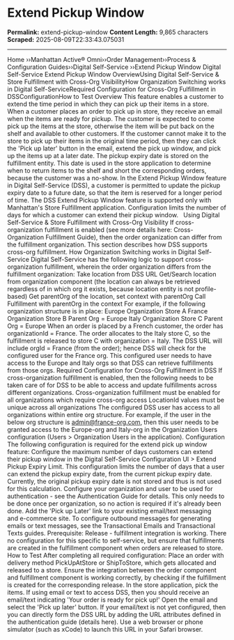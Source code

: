 # Extend Pickup Window

**Permalink:** extend-pickup-window
**Content Length:** 9,865 characters
**Scraped:** 2025-08-09T22:33:43.075031

---

Home &rsaquo;&rsaquo;Manhattan Active® Omni&rsaquo;&rsaquo;Order Management&rsaquo;&rsaquo;Process & Configuration Guides&rsaquo;&rsaquo;Digital Self-Service ››Extend Pickup Window Digital Self-Service Extend Pickup Window OverviewUsing Digital Self-Service &amp; Store Fulfillment with Cross-Org VisibilityHow Organization Switching works in Digital Self-ServiceRequired Configuration for Cross-Org Fulfillment in DSSConfigurationHow to Test Overview This feature enables a customer to extend the time period in which they can pick up their items in a store. When a customer places an order to pick up in store, they receive an email when the items are ready for pickup. The customer is expected to come pick up the items at the store, otherwise the item will be put back on the shelf and available to other customers. If the customer cannot make it to the store to pick up their items in the original time period, then they can click the &#39;Pick up later&#39; button in the email,&nbsp;extend the pick up window, and pick up the items up at a later date. The pickup expiry date is stored on the fulfillment entity. This date is used in the store application to determine when to return items to the shelf and short the corresponding orders, because the customer was a no-show. In the Extend Pickup Window feature in Digital Self-Service (DSS), a customer is permitted to update the pickup expiry date to a future date, so that the item is reserved for a longer period of time. The DSS Extend Pickup Window feature is supported only with Manhattan&#39;s Store Fulfillment application. Configuration limits the number of days for which a customer can extend their pickup window. &nbsp; Using Digital Self-Service &amp; Store Fulfillment with Cross-Org Visibility If cross-organization fulfillment is enabled (see more details here:&nbsp;Cross-Organization Fulfillment Guide), then the order organization can differ from the fulfillment organization. This section describes how DSS supports cross-org fulfillment. How Organization Switching works in Digital Self-Service Digital Self-Service has the following logic to support cross-organization fulfillment, wherein the order organization differs from the fulfillment organization: Take location from DSS URL Get/Search location from organization component (the location can always be retrieved regardless of in which org it exists, because location entity is not profile-based) Get parentOrg of the location, set context with parentOrg Call Fulfillment with parentOrg in the context For example, if the following organization structure is in place: Europe Organization Store A France Organization Store B Parent Org = Europe Italy Organization Store C Parent Org = Europe When&nbsp;an&nbsp;order is placed by a French customer, the order has organizationId = France. The order allocates to the Italy store C, so the fulfillment is released to store C with organization = Italy. The DSS URL will include orgId = France (from the order); hence&nbsp;DSS will check for the configured&nbsp;user for the France org. This configured user needs to have access to the Europe and Italy orgs so that DSS can retrieve fulfillments from those orgs. Required Configuration for Cross-Org Fulfillment in DSS If cross-organization fulfillment is enabled, then the following needs to be taken care of&nbsp;for DSS to be able to access and update fulfillments across different organizations. Cross-organization fulfillment must be enabled&nbsp;for all organizations which require cross-org access LocationId values must be unique across all organizations The configured&nbsp;DSS user has access to all organizations within entire org structure. For example, if the&nbsp;user in the below org structure is admin@france-org.com, then this user needs to be granted access to the Europe-org and Italy-org in the Organization Users configuration (Users &gt; Organization Users in the application). Configuration The following configuration is required for the extend pick up window feature: Configure the maximum number of days customers can extend their pickup window in the Digital Self-Service Configuration UI &gt; Extend Pickup Expiry Limit. This configuration limits the number of days that a user can extend the pickup expiry date, from the current pickup expiry date. Currently, the original pickup expiry date is not stored and thus is not used for this calculation. Configure your organization&nbsp;and user to be used for authentication - see the Authentication Guide for details. This only needs to be done once per organization, so no action is required if it&#39;s already been done. Add the &#39;Pick up Later&#39; link to your existing email/text messaging and&nbsp;e-commerce site.&nbsp;To configure outbound messages for generating emails or text messages, see the Transactional Emails and Transactional Texts guides. Prerequisite: Release - fulfillment integration is working. There no&nbsp;configuration for this specific to self-service, but ensure that fulfillments are created in the fulfillment component&nbsp;when orders are released to store. How to Test After completing all required configuration: Place an&nbsp;order with delivery method PickUpAtStore or ShipToStore, which gets allocated and released to a store. Ensure the integration between the order component and fulfillment component is working correctly, by checking if the fulfillment is created for the corresponding release. In the store application, pick the items. If using email or text to access DSS, then you should receive an email/text indicating&nbsp;&#39;Your order is ready for pick up!&#39; Open the email and select the &#39;Pick up later&#39; button. If your email/text is not yet configured, then you can directly form the DSS URL by adding the URL attributes defined in the authentication guide (details here). Use a web browser or phone simulator (such as xCode) to launch this URL in your Safari browser.
